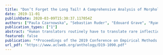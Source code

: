 ```yaml
---
title: "Don’t Forget the Long Tail! A Comprehensive Analysis of Morphological Generalization in Bilingual Lexicon Induction"
date: 2019-11-01
publishDate: 2020-03-09T15:30:37.117054Z
authors: ["Paula Czarnowska", "Sebastian Ruder", "Edouard Grave", "Ryan Cotterell", "Ann Copestake"]
publication_types: ["1"]
abstract: "Human translators routinely have to translate rare inflections of words -- due to the Zipfian distribution of words in a language. When translating from Spanish, a good translator would have no problem identifying the proper translation of a statistically rare inflection such as habláramos. Note the lexeme itself, hablar, is relatively common. In this work, we investigate whether state-of-the-art bilingual lexicon inducers are capable of learning this kind of generalization. We introduce 40 morphologically complete dictionaries in 10 languages and evaluate three of the best performing models on the task of translation of less frequent morphological forms. We demonstrate that the performance of state-of-the-art models drops considerably when evaluated on infrequent morphological inflections and then show that adding a simple morphological constraint at training time improves the performance, proving that the bilingual lexicon inducers can benefit from better encoding of morphology."
featured: false
publication: "*Proceedings of the 2019 Conference on Empirical Methods in Natural Language Processing and the 9th International Joint Conference on Natural Language Processing*"
url_pdf: "https://www.aclweb.org/anthology/D19-1090.pdf"
---
```


